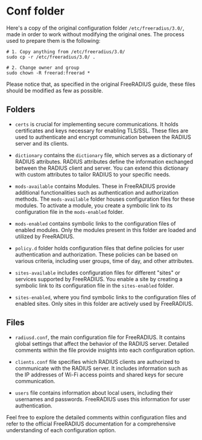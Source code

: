 # Conf folder

Here's a copy of the original configuration folder `/etc/freeradius/3.0/`, made in order
to work without modifying the original ones. The process used to prepare them is the following:
```shell
# 1. Copy anything from /etc/freeradius/3.0/
sudo cp -r /etc/freeradius/3.0/ .

# 2. Change owner and group
sudo chown -R freerad:freerad *
```

Please notice that, as specified in the original FreeRADIUS guide, these files should be
modified as few as possible.


## Folders

+ `certs` is crucial for implementing secure communications. It holds certificates and keys necessary for enabling TLS/SSL. These files are used to authenticate and encrypt communication between the RADIUS server and its clients.

+ `dictionary` contains the `dictionary` file, which serves as a dictionary of RADIUS attributes. RADIUS attributes define the information exchanged between the RADIUS client and server. You can extend this dictionary with custom attributes to tailor RADIUS to your specific needs.

+ `mods-available` contains Modules. These in FreeRADIUS provide additional functionalities such as authentication and authorization methods. The `mods-available` folder houses configuration files for these modules. To activate a module, you create a symbolic link to its configuration file in the `mods-enabled` folder.

+ `mods-enabled` contains symbolic links to the configuration files of enabled modules. Only the modules present in this folder are loaded and utilized by FreeRADIUS.

+ `policy.d` folder holds configuration files that define policies for user authentication and authorization. These policies can be based on various criteria, including user groups, time of day, and other attributes.

+ `sites-available` includes configuration files for different "sites" or services supported by FreeRADIUS. You enable a site by creating a symbolic link to its configuration file in the `sites-enabled` folder.

+ `sites-enabled`, where you find symbolic links to the configuration files of enabled sites. Only sites in this folder are actively used by FreeRADIUS.


## Files

+ `radiusd.conf`, the main configuration file for FreeRADIUS. It contains global settings that affect the behavior of the RADIUS server. Detailed comments within the file provide insights into each configuration option.

+ `clients.conf` file specifies which RADIUS clients are authorized to communicate with the RADIUS server. It includes information such as the IP addresses of Wi-Fi access points and shared keys for secure communication.

+ `users` file contains information about local users, including their usernames and passwords. FreeRADIUS uses this information for user authentication.

Feel free to explore the detailed comments within configuration files and refer to the official FreeRADIUS documentation for a comprehensive understanding of each configuration option.

